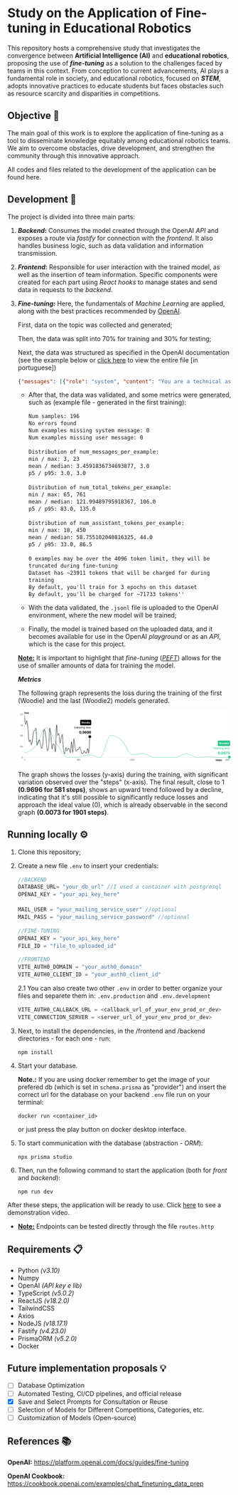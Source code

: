 # Study on the Application of Fine-tuning in Educational Robotics 

This repository hosts a comprehensive study that investigates the convergence between <b>Artificial Intelligence (AI)</b> and <b>educational robotics</b>, proposing the use of <b><i>fine-tuning</i></b> as a solution to the challenges faced by teams in this context. From conception to current advancements, AI plays a fundamental role in society, and educational robotics, focused on <b><i>STEM</i></b>, adopts innovative practices to educate students but faces obstacles such as resource scarcity and disparities in competitions.

## Objective 🎯
The main goal of this work is to explore the application of fine-tuning as a tool to disseminate knowledge equitably among educational robotics teams. We aim to overcome obstacles, drive development, and strengthen the community through this innovative approach.

All codes and files related to the development of the application can be found here.

## Development 🔨

The project is divided into three main parts:

1. **<i>Backend</i>:** Consumes the model created through the OpenAI <i>API</i> and exposes a route via <i>fastify</i> for connection with the <i>frontend</i>. It also handles business logic, such as data validation and information transmission.

2. **<i>Frontend</i>:** Responsible for user interaction with the trained model, as well as the insertion of team information. Specific components were created for each part using <i>React hooks</i> to manage states and send data in requests to the <i>backend</i>.


3. **<i>Fine-tuning:</i>** Here, the fundamentals of <i>Machine Learning</i> are applied, along with the best practices recommended by <a href="#openai">OpenAI</a>.

    First, data on the topic was collected and generated;
    
    Then, the data was split into 70% for training and 30% for testing;
    
    Next, the data was structured as specified in the OpenAI documentation (see the example below or <a href="https://github.com/jvoliveirag/TCC/blob/main/fine_tuning/data/training_data.jsonl">click here</a> to view the entire file [in portuguese])

      ~~~JSON
      {"messages": [{"role": "system", "content": "You are a technical assistant helping a FIRST LEGO League team in the robot design process, which includes assembly with LEGO pieces (wheels, sensors, controllers, etc.), block programming, mission table strategy, documentation, presentation, continuous improvement, critical thinking, proactivity, and teamwork."}, {"role": "user", "content": "How can we adjust the PID controller settings to meet the specific needs of our robot, considering the mission strategy?"}, {"role": "assistant", "content": "Conduct practical tests, collect performance data, and adjust the PID parameters based on the results to optimize robot control."}]}
      ~~~

    * After that, the data was validated, and some metrics were generated, such as (example file - generated in the first training):

      ```
      Num samples: 196
      No errors found
      Num examples missing system message: 0
      Num examples missing user message: 0

      Distribution of num_messages_per_example:
      min / max: 3, 23
      mean / median: 3.4591836734693877, 3.0
      p5 / p95: 3.0, 3.0

      Distribution of num_total_tokens_per_example:
      min / max: 65, 761
      mean / median: 121.99489795918367, 106.0
      p5 / p95: 83.0, 135.0

      Distribution of num_assistant_tokens_per_example:
      min / max: 18, 450
      mean / median: 58.755102040816325, 44.0
      p5 / p95: 33.0, 86.5

      0 examples may be over the 4096 token limit, they will be truncated during fine-tuning
      Dataset has ~23911 tokens that will be charged for during training
      By default, you'll train for 3 epochs on this dataset
      By default, you'll be charged for ~71733 tokens''
      ```

    * With the data validated, the <code>.jsonl</code> file is uploaded to the OpenAI environment, where the new model will be trained;

    * Finally, the model is trained based on the uploaded data, and it becomes available for use in the OpenAI <i>playground</i> or as an <i>API</i>, which is the case for this project.

    <b><u>Note:</u></b> It is important to highlight that <i>fine-tuning</i> (<i><a href="https://www.leewayhertz.com/parameter-efficient-fine-tuning/">PEFT</a></i>) allows for the use of smaller amounts of data for training the model.

    ***Metrics***

    The following graph represents the loss during the training of the first (Woodie) and the last (Woodie2) models generated.

    <img src="./images/tloss.png" style="border-radius: 10px">

    The graph shows the losses (y-axis) during the training, with significant variation observed over the "steps" (x-axis). The final result, close to 1 **(0.9696 for 581 steps)**, shows an upward trend followed by a decline, indicating that it's still possible to significantly reduce losses and approach the ideal value (0), which is already observable in the second graph **(0.0073 for 1901 steps)**.


## Running locally ⚙️

1. Clone this repository;

2. Create a new file <code>.env</code> to insert your credentials:
    ~~~javascript
    //BACKEND
    DATABASE_URL= "your_db_url" //I used a container with postgresql
    OPENAI_KEY = "your_api_key_here"

    MAIL_USER = "your_mailing_service_user" //optional
    MAIL_PASS = "your_mailing_service_password" //optional
    ~~~

    ~~~javascript
    //FINE-TUNING
    OPENAI_KEY = "your_api_key_here"
    FILE_ID = "file_to_uploaded_id"
    ~~~

    ~~~javascript
    //FRONTEND
    VITE_AUTH0_DOMAIN = "your_auth0_domain"
    VITE_AUTH0_CLIENT_ID = "your_auth0_client_id"
    ~~~

    2.1 You can also create two other <code>.env</code> in order to better organize your files and separete them in: <code>.env.production</code> and <code>.env.development</code>

    ~~~javascript
    VITE_AUTH0_CALLBACK_URL = <callback_url_of_your_env_prod_or_dev>
    VITE_CONNECTION_SERVER = <server_url_of_your_env_prod_or_dev>
    ~~~

3. Next, to install the dependencies, in the /frontend and /backend directories - for each one - run:

    ```
    npm install
    ```

4. Start your database. 

    **Note.:** If you are using docker remember to get the image of your prefered db (which is set in <code>schema.prisma</code> as "provider") and insert the correct url for the database on your backend <code>.env</code> file run on your terminal:
    ```
    docker run <container_id>
    ```
    or just press the play button on docker desktop interface.

5. To start communication with the database (abstraction - <i>ORM</i>):

    ```
    npx prisma studio
    ```

6. Then, run the following command to start the application (both for <i>front</i> and <i>backend</i>):

    ```
    npm run dev
    ```

After these steps, the application will be ready to use. Click <a href="https://youtu.be/bqWryQXb0RM">here</a> to see a demonstration video.


* <b><u>Note:</u></b> Endpoints can be tested directly through the file <code>routes.http</code>

## Requirements 📋
* Python <i>(v3.10)</i>
* Numpy
* OpenAI <i>(API key e lib)</i>
* TypeScript <i>(v5.0.2)</i>
* ReactJS <i>(v18.2.0)</i>
* TailwindCSS
* Axios
* NodeJS <i>(v18.17.1)</i>
* Fastify <i>(v4.23.0)</i>
* PrismaORM <i>(v5.2.0)</i>
* Docker

## Future implementation proposals 💡
- [ ] Database Optimization
- [ ] Automated Testing, CI/CD pipelines, and official release
- [x] Save and Select Prompts for Consultation or Reuse
- [ ] Selection of Models for Different Competitions, Categories, etc.
- [ ] Customization of Models (Open-source)

## References 📚

<b><a id="openai">OpenAI</a>:</b> https://platform.openai.com/docs/guides/fine-tuning

<b>OpenAI Cookbook:</b> https://cookbook.openai.com/examples/chat_finetuning_data_prep


